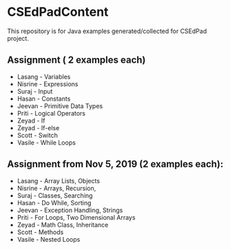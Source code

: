 # CSEdPadContent
This repository is for Java examples generated/collected for CSEdPad project. 

## Assignment ( 2 examples each)

- Lasang - Variables 
- Nisrine - Expressions
- Suraj - Input
- Hasan - Constants
- Jeevan - Primitive Data Types
- Priti - Logical Operators
- Zeyad - If
- Zeyad - If-else
- Scott - Switch
- Vasile - While Loops

## Assignment from Nov 5, 2019 (2 examples each):

- Lasang - Array Lists, Objects
- Nisrine - Arrays, Recursion, 
- Suraj - Classes, Searching
- Hasan - Do While, Sorting
- Jeevan - Exception Handling, Strings
- Priti - For Loops, Two Dimensional Arrays
- Zeyad - Math Class, Inheritance
- Scott - Methods
- Vasile - Nested Loops
